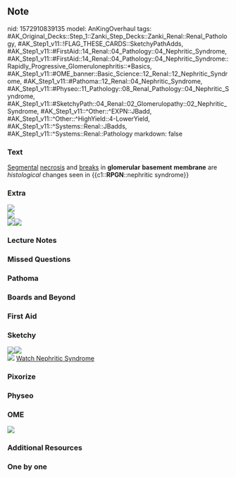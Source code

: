 ## Note
nid: 1572910839135
model: AnKingOverhaul
tags: #AK_Original_Decks::Step_1::Zanki_Step_Decks::Zanki_Renal::Renal_Pathology, #AK_Step1_v11::!FLAG_THESE_CARDS::SketchyPathAdds, #AK_Step1_v11::#FirstAid::14_Renal::04_Pathology::04_Nephritic_Syndrome, #AK_Step1_v11::#FirstAid::14_Renal::04_Pathology::04_Nephritic_Syndrome::Rapidly_Progressive_Glomerulonephritis::*Basics, #AK_Step1_v11::#OME_banner::Basic_Science::12_Renal::12_Nephritic_Syndrome, #AK_Step1_v11::#Pathoma::12_Renal::04_Nephritic_Syndrome, #AK_Step1_v11::#Physeo::11_Pathology::08_Renal_Pathology::04_Nephritic_Syndrome, #AK_Step1_v11::#SketchyPath::04_Renal::02_Glomerulopathy::02_Nephritic_Syndrome, #AK_Step1_v11::^Other::^EXPN::JBadd, #AK_Step1_v11::^Other::^HighYield::4-LowerYield, #AK_Step1_v11::^Systems::Renal::JBadds, #AK_Step1_v11::^Systems::Renal::Pathology
markdown: false

### Text
<u>Segmental</u> <u>necrosis</u> and <u>breaks</u> in
<b>glomerular</b> <b>basement</b> <b>membrane</b> are
<i>histological</i> changes seen in {{c1::<b>RPGN</b>::nephritic
syndrome}}

### Extra
<div>
  <img src="Screen%20Shot%202019-11-04%20at%201.34.22%20PM.png"
  draggable="false">
  <div>
    <img src="Screen%20Shot%202019-11-04%20at%201.33.30%20PM.png"
    draggable="false">
    <div><img src=
    "Screen%20Shot%202019-11-04%20at%201.39.13%20PM.png" draggable=
    "false"><img src=
    "Screen%20Shot%202019-11-04%20at%2011.48.02%20AM.png"
    draggable="false"></div>
  </div>
</div>

### Lecture Notes


### Missed Questions


### Pathoma


### Boards and Beyond


### First Aid


### Sketchy
<div><img draggable="false" src=
"Screen%20Shot%202019-11-04%20at%206.26.59%20PM.png"><img src=
"Screen%20Shot%202020-03-31%20at%203.25.03%20PM.JPG"></div><img src="Screen%20Shot%202019-12-28%20at%206.28.49%20PM_1566160514431.JPG">
<a href=
"https://dashboard.sketchy.com/study/medical/courses/medical-pathophysiology/units/medical-pathophysiology-renal/videos/medical-pathophysiology-renal-glomerulopathy-nephritic-syndrome?utm_source=anki&utm_medium=partnership&utm_campaign=february_update&utm_content=medical">
Watch Nephritic Syndrome</a>

### Pixorize


### Physeo


### OME
<div class="ome-widget">
  <a href=
  "https://onlinemeded.org/spa/renal/nephritic-syndrome/acquire?ref=anki">
  <img src="_OME_AnkiFlashcards_Lesson_5.png"></a>
</div>

### Additional Resources


### One by one

